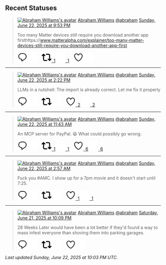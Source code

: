 ## Recent Statuses

> <a href="https://indieweb.social/@abraham"><img alt="Abraham Williams's avatar" src="https://cdn.masto.host/indiewebsocial/accounts/avatars/109/292/540/382/343/163/original/d00f2e03ce9c85b1.jpg" height="24" width="24" ></a> [Abraham Williams](https://indieweb.social/@abraham) [@abraham](https://indieweb.social/@abraham) [Sunday, June 22, 2025 at 9:53 PM](https://indieweb.social/@abraham/114729235647575932)
>
> Too many Matter devices still require you download another app firsthttps://www.matteralpha.com/explainer/too-many-matter-devices-still-require-you-download-another-app-first
>
> [![Reply](./images/reply_light.svg#gh-light-mode-only "Reply")](https://indieweb.social/@abraham/114729235647575932#gh-light-mode-only)[![Reply](./images/reply.svg#gh-dark-mode-only "Reply")](https://indieweb.social/@abraham/114729235647575932#gh-dark-mode-only)&emsp;[![Boost](./images/retweet_light.svg#gh-light-mode-only "Boost")&ensp;1](https://indieweb.social/@abraham/114729235647575932#gh-light-mode-only)[![Boost](./images/retweet.svg#gh-dark-mode-only "Boost")&ensp;1](https://indieweb.social/@abraham/114729235647575932#gh-dark-mode-only)&emsp;[![Favorite](./images/like_light.svg#gh-light-mode-only "Favorite")](https://indieweb.social/@abraham/114729235647575932#gh-light-mode-only)[![Favorite](./images/like.svg#gh-dark-mode-only "Favorite")](https://indieweb.social/@abraham/114729235647575932#gh-dark-mode-only)


---

> <a href="https://indieweb.social/@abraham"><img alt="Abraham Williams's avatar" src="https://cdn.masto.host/indiewebsocial/accounts/avatars/109/292/540/382/343/163/original/d00f2e03ce9c85b1.jpg" height="24" width="24" ></a> [Abraham Williams](https://indieweb.social/@abraham) [@abraham](https://indieweb.social/@abraham) [Sunday, June 22, 2025 at 2:22 PM](https://indieweb.social/@abraham/114727463022962148)
>
> LLMs in a nutshell: The import is already correct. Let me fix it properly
>
> [![Reply](./images/reply_light.svg#gh-light-mode-only "Reply")](https://indieweb.social/@abraham/114727463022962148#gh-light-mode-only)[![Reply](./images/reply.svg#gh-dark-mode-only "Reply")](https://indieweb.social/@abraham/114727463022962148#gh-dark-mode-only)&emsp;[![Boost](./images/retweet_light.svg#gh-light-mode-only "Boost")](https://indieweb.social/@abraham/114727463022962148#gh-light-mode-only)[![Boost](./images/retweet.svg#gh-dark-mode-only "Boost")](https://indieweb.social/@abraham/114727463022962148#gh-dark-mode-only)&emsp;[![Favorite](./images/like_light.svg#gh-light-mode-only "Favorite")&ensp;2](https://indieweb.social/@abraham/114727463022962148#gh-light-mode-only)[![Favorite](./images/like.svg#gh-dark-mode-only "Favorite")&ensp;2](https://indieweb.social/@abraham/114727463022962148#gh-dark-mode-only)


---

> <a href="https://indieweb.social/@abraham"><img alt="Abraham Williams's avatar" src="https://cdn.masto.host/indiewebsocial/accounts/avatars/109/292/540/382/343/163/original/d00f2e03ce9c85b1.jpg" height="24" width="24" ></a> [Abraham Williams](https://indieweb.social/@abraham) [@abraham](https://indieweb.social/@abraham) [Sunday, June 22, 2025 at 11:43 AM](https://indieweb.social/@abraham/114726835466539755)
>
> An MCP server for PayPal. 😆 What could possibly go wrong.
>
> [![Reply](./images/reply_light.svg#gh-light-mode-only "Reply")](https://indieweb.social/@abraham/114726835466539755#gh-light-mode-only)[![Reply](./images/reply.svg#gh-dark-mode-only "Reply")](https://indieweb.social/@abraham/114726835466539755#gh-dark-mode-only)&emsp;[![Boost](./images/retweet_light.svg#gh-light-mode-only "Boost")&ensp;1](https://indieweb.social/@abraham/114726835466539755#gh-light-mode-only)[![Boost](./images/retweet.svg#gh-dark-mode-only "Boost")&ensp;1](https://indieweb.social/@abraham/114726835466539755#gh-dark-mode-only)&emsp;[![Favorite](./images/like_light.svg#gh-light-mode-only "Favorite")&ensp;6](https://indieweb.social/@abraham/114726835466539755#gh-light-mode-only)[![Favorite](./images/like.svg#gh-dark-mode-only "Favorite")&ensp;6](https://indieweb.social/@abraham/114726835466539755#gh-dark-mode-only)


---

> <a href="https://indieweb.social/@abraham"><img alt="Abraham Williams's avatar" src="https://cdn.masto.host/indiewebsocial/accounts/avatars/109/292/540/382/343/163/original/d00f2e03ce9c85b1.jpg" height="24" width="24" ></a> [Abraham Williams](https://indieweb.social/@abraham) [@abraham](https://indieweb.social/@abraham) [Sunday, June 22, 2025 at 2:57 AM](https://indieweb.social/@abraham/114724768664961810)
>
> Fuck you #AMC. I show up for a 7pm movie and it doesn&#39;t start until 7:25.
>
> [![Reply](./images/reply_light.svg#gh-light-mode-only "Reply")](https://indieweb.social/@abraham/114724768664961810#gh-light-mode-only)[![Reply](./images/reply.svg#gh-dark-mode-only "Reply")](https://indieweb.social/@abraham/114724768664961810#gh-dark-mode-only)&emsp;[![Boost](./images/retweet_light.svg#gh-light-mode-only "Boost")](https://indieweb.social/@abraham/114724768664961810#gh-light-mode-only)[![Boost](./images/retweet.svg#gh-dark-mode-only "Boost")](https://indieweb.social/@abraham/114724768664961810#gh-dark-mode-only)&emsp;[![Favorite](./images/like_light.svg#gh-light-mode-only "Favorite")&ensp;1](https://indieweb.social/@abraham/114724768664961810#gh-light-mode-only)[![Favorite](./images/like.svg#gh-dark-mode-only "Favorite")&ensp;1](https://indieweb.social/@abraham/114724768664961810#gh-dark-mode-only)


---

> <a href="https://indieweb.social/@abraham"><img alt="Abraham Williams's avatar" src="https://cdn.masto.host/indiewebsocial/accounts/avatars/109/292/540/382/343/163/original/d00f2e03ce9c85b1.jpg" height="24" width="24" ></a> [Abraham Williams](https://indieweb.social/@abraham) [@abraham](https://indieweb.social/@abraham) [Saturday, June 21, 2025 at 10:09 PM](https://indieweb.social/@abraham/114723635779972498)
>
> 28 Weeks Later would have been a lot better if they&#39;d found a way to mass infest everyone than shoving them into parking garages.
>
> [![Reply](./images/reply_light.svg#gh-light-mode-only "Reply")](https://indieweb.social/@abraham/114723635779972498#gh-light-mode-only)[![Reply](./images/reply.svg#gh-dark-mode-only "Reply")](https://indieweb.social/@abraham/114723635779972498#gh-dark-mode-only)&emsp;[![Boost](./images/retweet_light.svg#gh-light-mode-only "Boost")](https://indieweb.social/@abraham/114723635779972498#gh-light-mode-only)[![Boost](./images/retweet.svg#gh-dark-mode-only "Boost")](https://indieweb.social/@abraham/114723635779972498#gh-dark-mode-only)&emsp;[![Favorite](./images/like_light.svg#gh-light-mode-only "Favorite")](https://indieweb.social/@abraham/114723635779972498#gh-light-mode-only)[![Favorite](./images/like.svg#gh-dark-mode-only "Favorite")](https://indieweb.social/@abraham/114723635779972498#gh-dark-mode-only)


_Last updated Sunday, June 22, 2025 at 10:03 PM UTC._
